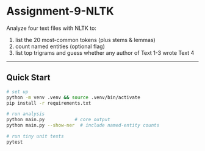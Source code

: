 # Assignment-9-NLTK

Analyze four text files with NLTK to:

1. list the 20 most-common tokens (plus stems & lemmas)  
2. count named entities (optional flag)  
3. list top trigrams and guess whether any author of Text 1-3 wrote Text 4

---

## Quick Start

```bash
# set up
python -m venv .venv && source .venv/bin/activate
pip install -r requirements.txt

# run analysis
python main.py           # core output
python main.py --show-ner  # include named-entity counts

# run tiny unit tests
pytest
